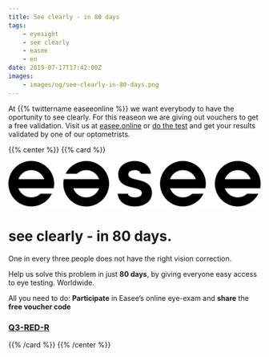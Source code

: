```yaml
---
title: See clearly - in 80 days
tags:
    - eyesight
    - see clearly
    - easee
    - en
date: 2019-07-17T17:42:00Z
images:
    - images/og/see-clearly-in-80-days.png
---
```


At {{% twittername easeeonline %}} we want everybody to have the oportunity to see clearly. For this reaseon we are giving
out vouchers to get a free validation. Visit us at [easee.online](https://www.easee.online/en/) or
[do the test](https://easee.online/start/refraction?voucher_code=Q3-RED-R) and get your results validated by one of
our optometrists.

{{% center %}}
{{% card %}}

![easee logo](images/easee-logo.svg)

see clearly - in 80 days.
===

One in every three people does not have the right vision correction.

Help us solve this problem in just **80 days**, by giving everyone easy access to eye testing. Worldwide.

All you need to do: **Participate** in Easee’s online eye-exam and **share** the **free voucher code**

### [Q3-RED-R](https://easee.online/start/refraction?voucher_code=Q3-RED-R)

{{% /card %}}
{{% /center %}}
